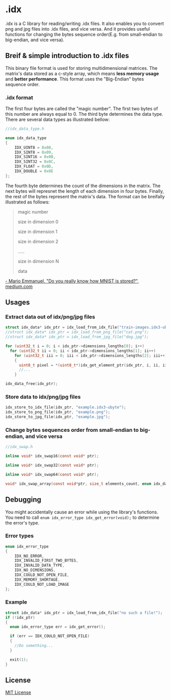 # .idx
.idx is a C library for reading/writing .idx files. It also enables you to convert png and jpg files into .idx files, and vice versa. And it provides useful functions for changing the bytes sequence order(E.g. from small-endian to big-endian, and vice versa).

## Breif & simple introduction to .idx files
This binary file format is used for storing multidimensional matrices. The matrix's data stored as a c-style array, which means __less memory usage__ and __better performance__. This format uses the "Big-Endian" bytes sequence order.

### .idx format
The first four bytes are called the "magic number". The first two bytes of this number are always equal to 0. The third byte determines the data type. There are several data types as illustrated bellow:
```c
//idx_data_type.h

enum idx_data_type
{
	IDX_UINT8 = 0x08,
	IDX_SINT8 = 0x09,
	IDX_SINT16 = 0x0B,
	IDX_SINT32 = 0x0C,
	IDX_FLOAT = 0x0D,
	IDX_DOUBLE = 0x0E
};
```
The fourth byte determines the count of the dimensions in the matrix. The next bytes will represnet the length of each dimension in four bytes. Finally, the rest of the bytes represent the matrix's data.
The format can be breifally illustrated as follows:

>magic number
>
>size in dimension 0
>
>size in dimension 1
>
>size in dimension 2
>
>…..
>
>size in dimension N
>
>data

[- Mario Emmanuel, "Do you really know how MNIST is stored?", medium.com](https://medium.com/theconsole/do-you-really-know-how-mnist-is-stored-600d69455937)


## Usages
### Extract data out of idx/png/jpg files
```c
struct idx_data* idx_ptr = idx_load_from_idx_file("train-images.idx3-ubyte");
//struct idx_data* idx_ptr = idx_load_from_png_file("cat.png");
//struct idx_data* idx_ptr = idx_load_from_jpg_file("dog.jpg");

for (uint32_t i = 0; i < idx_ptr->dimensions_lengths[0]; i++)
  for (uint32_t ii = 0; ii < idx_ptr->dimensions_lengths[1]; ii++)
    for (uint32_t iii = 0; iii < idx_ptr->dimensions_lengths[2]; iii++)
    {
      uint8_t pixel = *(uint8_t*)idx_get_element_ptr(idx_ptr, i, ii, iii);
      //...
    }

idx_data_free(idx_ptr);
```
### Store data to idx/png/jpg files
```c
idx_store_to_idx_file(idx_ptr, "example.idx3-ubyte");
idx_store_to_png_file(idx_ptr, "example.png");
idx_store_to_jpg_file(idx_ptr, "example.jpg");
```
### Change bytes sequences order from small-endian to big-endian, and vice versa
```c
//idx_swap.h

inline void* idx_swap16(const void* ptr);

inline void* idx_swap32(const void* ptr);

inline void* idx_swap64(const void* ptr);

void* idx_swap_array(const void*ptr, size_t elements_count, enum idx_data_type data_type);
```

## Debugging
You might accidentally cause an error while using the library's functions. You need to call ```enum idx_error_type idx_get_error(void);``` to determine the error's type.
### Error types
```c
enum idx_error_type
{
	IDX_NO_ERROR,
	IDX_INVALID_FIRST_TWO_BYTES,
	IDX_INVALID_DATA_TYPE,
	IDX_NO_DIMENSIONS,
	IDX_COULD_NOT_OPEN_FILE,
	IDX_MEMORY_SHORTAGE,
	IDX_COULD_NOT_LOAD_IMAGE
};
```
### Example
```c
struct idx_data* idx_ptr = idx_load_from_idx_file("no such a file!");
if (!idx_ptr)
{
  enum idx_error_type err = idx_get_error();

  if (err == IDX_COULD_NOT_OPEN_FILE)
  {
    //Do something...
  }

  exit(1);
}
```

## License
[MIT License](https://github.com/BinAl-Sadiq/La-Rayb/blob/main/LICENSE)
